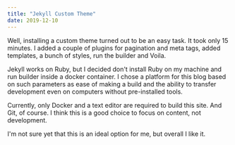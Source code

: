```yaml
---
title: "Jekyll Custom Theme"
date: 2019-12-10
---
```


Well, installing a custom theme turned out to be an easy task. It took only 15 minutes. 
I added a couple of plugins for pagination and meta tags, added templates, a bunch of styles, run the builder and Voila. 

Jekyll works on Ruby, but I decided don't install Ruby on my machine and run builder inside a docker container. 
I chose a platform for this blog based on such parameters as ease of making 
a build and the ability to transfer development even on computers without pre-installed tools. 

Currently, only Docker and a text editor are required to build this site. 
And Git, of course. I think this is a good choice to focus on content, not development.

I'm not sure yet that this is an ideal option for me, but overall I like it.